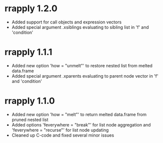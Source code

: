 # rrapply 1.2.0

* Added support for call objects and expression vectors
* Added special argument .xsiblings evaluating to sibling list in 'f' and 'condition'

# rrapply 1.1.1

* Added new option 'how = "unmelt"' to restore nested list from melted data.frame
* Added special argument .xparents evaluating to parent node vector in 'f' and 'condition' 

# rrapply 1.1.0

* Added new option 'how = "melt"' to return melted data.frame from pruned nested list
* Added options 'feverywhere = "break"' for list node aggregation and 'feverywhere = "recurse"' for list node updating
* Cleaned up C-code and fixed several minor issues

